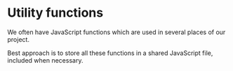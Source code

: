 # Utility functions

We often have JavaScript functions which are used in several places of our project.

Best approach is to store all these functions in a shared JavaScript file, included when necessary.

